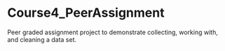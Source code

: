 # Course4_PeerAssignment
Peer graded assignment project to demonstrate collecting, working with, and cleaning a data set.
